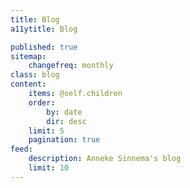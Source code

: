 ```yaml
---
title: Blog
a11ytitle: Blog

published: true
sitemap:
    changefreq: monthly
class: blog
content:
    items: @self.children
    order:
        by: date
        dir: desc
    limit: 5
    pagination: true
feed:
    description: Anneke Sinnema's blog
    limit: 10
---
```

